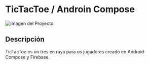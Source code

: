 # TicTacToe / Androin Compose

![Imagen del Proyecto](imagen.png)

## Descripción
TicTacToe es un tres en raya para os jugadores creado en Android Compose y Firebase.
